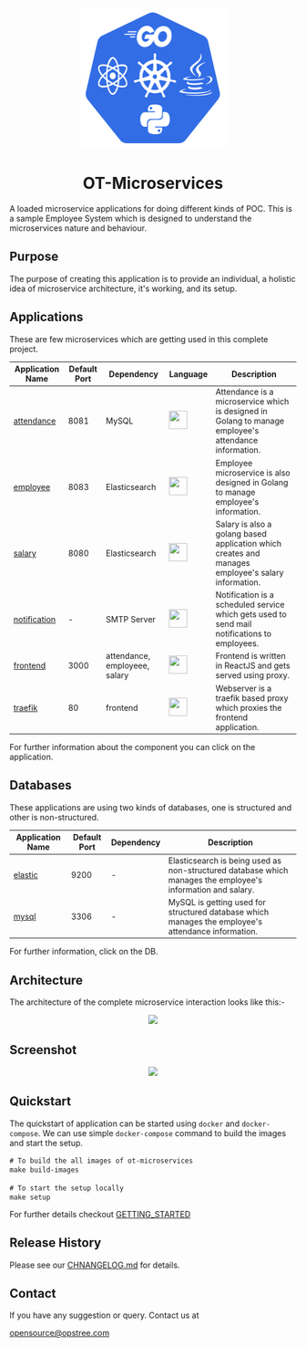 <div align="center">
  <img src="./static/logo.svg" height="249" width="255">
  <h1>OT-Microservices</h1>
</div>

A loaded microservice applications for doing different kinds of POC. This is a sample Employee System which is designed to understand the microservices nature and behaviour.

## Purpose

The purpose of creating this application is to provide an individual, a holistic idea of microservice architecture, it's working, and its setup.

## Applications

These are few microservices which are getting used in this complete project.

| **Application Name**           | **Default Port** | **Dependency**                | **Language**                                                                                                                                          | **Description**                                                                                       |
|--------------------------------|------------------|-------------------------------|-------------------------------------------------------------------------------------------------------------------------------------------------------|-------------------------------------------------------------------------------------------------------|
| [attendance](./attendance)     | 8081             | MySQL                         | <img src="https://cdn.worldvectorlogo.com/logos/python-5.svg" height="32" width="32">                                                                 | Attendance is a microservice which is designed in Golang to manage employee's attendance information. |
| [employee](./employee)         | 8083             | Elasticsearch                 | <img src="https://cdn.worldvectorlogo.com/logos/gopher.svg" height="32" width="32">                                                                   | Employee microservice is also designed in Golang to manage employee's information.                    |
| [salary](./salary)             | 8080             | Elasticsearch                 | <img src="https://cdn.worldvectorlogo.com/logos/java.svg" height="32" width="32">                                                                     | Salary is also a golang based application which creates and manages employee's salary information.    |
| [notification](./notification) | -                | SMTP Server                   | <img src="https://upload.wikimedia.org/wikipedia/commons/thumb/c/c3/Python-logo-notext.svg/1200px-Python-logo-notext.svg.png" height="32" width="32"> | Notification is a scheduled service which gets used to send mail notifications to employees.          |
| [frontend](./frontend)         | 3000             | attendance, employeee, salary | <img src="https://www.vectorlogo.zone/logos/reactjs/reactjs-icon.svg" height="32" width="32">                                                         | Frontend is written in ReactJS and gets served using proxy.                                           |
| [traefik]()                    | 80               | frontend                      | <img src="https://cdn.worldvectorlogo.com/logos/gopher.svg" height="32" width="32">                                                                   | Webserver is a traefik based proxy which proxies the frontend application.                            |

For further information about the component you can click on the application.

## Databases

These applications are using two kinds of databases, one is structured and other is non-structured.

| **Application Name** | **Default Port** | **Dependency** | **Description**                                                                                               |
|----------------------|------------------|----------------|---------------------------------------------------------------------------------------------------------------|
| [elastic](./elastic) | 9200             | -              | Elasticsearch is being used as non-structured database which manages the employee's information and salary.   |
| [mysql](./mysql)     | 3306             | -              | MySQL is getting used for structured database which manages the employee's attendance information.            |

For further information, click on the DB.

## Architecture

The architecture of the complete microservice interaction looks like this:-

<div align="center">
  <img src="./static/architecture.png">
</div>

## Screenshot

<div align="center">
  <img src="./static/frontend.png">
</div>

## Quickstart

The quickstart of application can be started using `docker` and `docker-compose`. We can use simple `docker-compose` command to build the images and start the setup.

```shell
# To build the all images of ot-microservices
make build-images

# To start the setup locally
make setup
```

For further details checkout [GETTING_STARTED](./GETTING_STARTED.md)

## Release History

Please see our [CHNANGELOG.md](./CHNANGELOG.md) for details.

## Contact

If you have any suggestion or query. Contact us at

opensource@opstree.com

